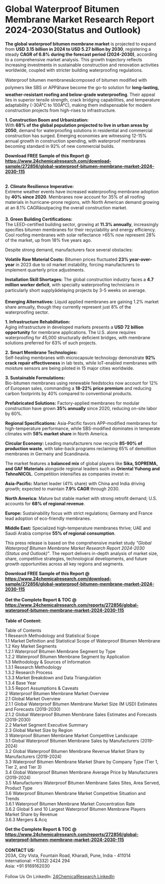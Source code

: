 <h1>Global Waterproof Bitumen Membrane Market Research Report 2024-2030(Status and Outlook)</h1><p><strong>The global waterproof bitumen membrane market</strong> is projected to expand from <strong>USD 3.15 billion in 2024 to USD 5.27 billion by 2030</strong>, registering a steady <strong>CAGR of 6.8% during the forecast period (2024-2030)</strong>, according to a comprehensive market analysis. This growth trajectory reflects increasing investments in sustainable construction and renovation activities worldwide, coupled with stricter building waterproofing regulations.</p><p>Waterproof bitumen membranesâcomposed of bitumen modified with polymers like SBS or APPâhave become the go-to solution for <strong>long-lasting, weather-resistant roofing and below-grade waterproofing</strong>. Their appeal lies in superior tensile strength, crack bridging capabilities, and temperature adaptability (-30Â°C to 100Â°C), making them indispensable for modern construction projects from high-rises to infrastructure.</p><p><strong>1. Construction Boom and Urbanization:</strong><br>
  With <strong>68% of the global population projected to live in urban areas by 2050</strong>, demand for waterproofing solutions in residential and commercial construction has surged. Emerging economies are witnessing 12-15% annual growth in construction spending, with waterproof membranes becoming standard in 92% of new commercial builds.</p><div><b>Download FREE Sample of this Report @ 
            <a href="https://www.24chemicalresearch.com/download-sample/272856/global-waterproof-bitumen-membrane-market-2024-2030-115">
            https://www.24chemicalresearch.com/download-sample/272856/global-waterproof-bitumen-membrane-market-2024-2030-115</a></b></div><br><p><strong>2. Climate Resilience Imperative:</strong><br>
  Extreme weather events have increased waterproofing membrane adoption by <strong>40% since 2020</strong>. Membranes now account for 35% of all roofing materials in hurricane-prone regions, with North American demand growing at an 8.1% CAGRâoutpacing the overall construction market.</p><p><strong>3. Green Building Certifications:</strong><br>
  The LEED-certified building sector, growing at <strong>11.3% annually</strong>, increasingly specifies bitumen membranes for their recyclability and energy efficiency. Cool roofing membranes with solar reflectance &gt;65% now represent 28% of the market, up from 18% five years ago.</p><p>Despite strong demand, manufacturers face several obstacles:</p><p><strong>Volatile Raw Material Costs:</strong> Bitumen prices fluctuated <strong>23% year-over-year</strong> in 2023 due to oil market instability, forcing manufacturers to implement quarterly price adjustments.</p><p><strong>Installation Skill Shortages:</strong> The global construction industry faces a <strong>4.7 million worker deficit</strong>, with specialty waterproofing technicians in particularly short supplyâdelaying projects by 3-5 weeks on average.</p><p><strong>Emerging Alternatives:</strong> Liquid applied membranes are gaining 1.2% market share annually, though they currently represent just 8% of the waterproofing sector.</p><p><strong>1. Infrastructure Rehabilitation:</strong><br>
  Aging infrastructure in developed markets presents a <strong>USD 72 billion opportunity</strong> for membrane applications. The U.S. alone requires waterproofing for 45,000 structurally deficient bridges, with membrane solutions preferred for 63% of such projects.</p><p><strong>2. Smart Membrane Technologies:</strong><br>
  Self-healing membranes with microcapsule technology demonstrate <strong>92% crack repair effectiveness</strong> in lab tests, while IoT-enabled membranes with moisture sensors are being piloted in 15 major cities worldwide.</p><p><strong>3. Sustainable Formulations:</strong><br>
  Bio-bitumen membranes using renewable feedstocks now account for 12% of European sales, commanding a <strong>18-22% price premium</strong> and reducing carbon footprints by 40% compared to conventional products.</p><p><strong>Prefabricated Solutions:</strong> Factory-applied membranes for modular construction have grown <strong>35% annually</strong> since 2020, reducing on-site labor by 60%.</p><p><strong>Regional Specifications:</strong> Asia-Pacific favors APP-modified membranes for high-temperature performance, while SBS-modified dominates in temperate climates with <strong>58% market share</strong> in North America.</p><p><strong>Circular Economy:</strong> Leading manufacturers now recycle <strong>85-90% of production waste</strong>, with take-back programs reclaiming 65% of demolition membranes in Germany and Scandinavia.</p><p>The market features a <strong>balanced mix</strong> of global players like <strong>Sika, SOPREMA, and GAF Materials</strong> alongside regional leaders such as <strong>Oriental Yuhong and TehnoNICOL</strong>. Competition intensifies as companies invest in:</p><p><strong>Asia-Pacific:</strong> Market leader (41% share) with China and India driving growth; expected to maintain <strong>7.9% CAGR</strong> through 2030.</p><p><strong>North America:</strong> Mature but stable market with strong retrofit demand; U.S. accounts for <strong>68% of regional revenue</strong>.</p><p><strong>Europe:</strong> Sustainability focus with strict regulations; Germany and France lead adoption of eco-friendly membranes.</p><p><strong>Middle East:</strong> Specialized high-temperature membranes thrive; UAE and Saudi Arabia comprise <strong>55% of regional consumption</strong>.</p><p>This press release is based on the comprehensive market study <em>"Global Waterproof Bitumen Membrane Market Research Report 2024-2030 (Status and Outlook)"</em>. The report delivers in-depth analysis of market size, share, competitive strategies, technological developments, and future growth opportunities across all key regions and segments.</p><div><b>Download FREE Sample of this Report @ 
            <a href="https://www.24chemicalresearch.com/download-sample/272856/global-waterproof-bitumen-membrane-market-2024-2030-115">
            https://www.24chemicalresearch.com/download-sample/272856/global-waterproof-bitumen-membrane-market-2024-2030-115</a></b></div><br><div><b>Get the Complete Report & TOC @ 
            <a href="https://www.24chemicalresearch.com/reports/272856/global-waterproof-bitumen-membrane-market-2024-2030-115">
            https://www.24chemicalresearch.com/reports/272856/global-waterproof-bitumen-membrane-market-2024-2030-115</a></b></div><br>
            <b>Table of Content:</b><p>Table of Contents<br />
1 Research Methodology and Statistical Scope<br />
1.1 Market Definition and Statistical Scope of Waterproof Bitumen Membrane<br />
1.2 Key Market Segments<br />
1.2.1 Waterproof Bitumen Membrane Segment by Type<br />
1.2.2 Waterproof Bitumen Membrane Segment by Application<br />
1.3 Methodology & Sources of Information<br />
1.3.1 Research Methodology<br />
1.3.2 Research Process<br />
1.3.3 Market Breakdown and Data Triangulation<br />
1.3.4 Base Year<br />
1.3.5 Report Assumptions & Caveats<br />
2 Waterproof Bitumen Membrane Market Overview<br />
2.1 Global Market Overview<br />
2.1.1 Global Waterproof Bitumen Membrane Market Size (M USD) Estimates and Forecasts (2019-2030)<br />
2.1.2 Global Waterproof Bitumen Membrane Sales Estimates and Forecasts (2019-2030)<br />
2.2 Market Segment Executive Summary<br />
2.3 Global Market Size by Region<br />
3 Waterproof Bitumen Membrane Market Competitive Landscape<br />
3.1 Global Waterproof Bitumen Membrane Sales by Manufacturers (2019-2024)<br />
3.2 Global Waterproof Bitumen Membrane Revenue Market Share by Manufacturers (2019-2024)<br />
3.3 Waterproof Bitumen Membrane Market Share by Company Type (Tier 1, Tier 2, and Tier 3)<br />
3.4 Global Waterproof Bitumen Membrane Average Price by Manufacturers (2019-2024)<br />
3.5 Manufacturers Waterproof Bitumen Membrane Sales Sites, Area Served, Product Type<br />
3.6 Waterproof Bitumen Membrane Market Competitive Situation and Trends<br />
3.6.1 Waterproof Bitumen Membrane Market Concentration Rate<br />
3.6.2 Global 5 and 10 Largest Waterproof Bitumen Membrane Players Market Share by Revenue<br />
3.6.3 Mergers & Acq</p><div><b>Get the Complete Report & TOC @ 
            <a href="https://www.24chemicalresearch.com/reports/272856/global-waterproof-bitumen-membrane-market-2024-2030-115">
            https://www.24chemicalresearch.com/reports/272856/global-waterproof-bitumen-membrane-market-2024-2030-115</a></b></div><br><b>CONTACT US:</b><br>
            203A, City Vista, Fountain Road, Kharadi, Pune, India - 411014<br>
            International: +1(332) 2424 294<br>
            Asia: +91 9169162030 <br><br>
            Follow Us On LinkedIn: <a href="https://www.linkedin.com/company/24chemicalresearch/">24ChemicalResearch LinkedIn</a>